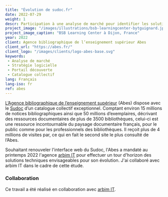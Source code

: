 ```yaml
---
title: "Évolution de sudoc.fr"
date: 2022-07-29
weight: 1
descr: Participation à une analyse de marché pour identifier les solutions techniques pertinentes pour le portail de découverte du catalogue collectif de l'enseignement supérieur français.
project_image: "/images/illustrations/bsb-learningcenter-bytguignard.jpg"
project_image_caption: "BSB Learning Center à Dijon, France"
year: 2022
client: Agence bibliographique de l’enseignement supérieur Abes
client_url: "https://abes.fr/"
client_logo: "/images/clients/logo-abes-base.svg"
keywords: 
 - Analyse de marché
 - Stratégie logicielle
 - Portail découverte
 - Catalogue collectif
lang: Français
lang-iso: fr
ref: abes
---
```


[L’Agence bibliographique de l’enseignement supérieur](https://abes.fr/) (Abes) dispose avec le [Sudoc](http://www.sudoc.abes.fr) d’un catalogue collectif exceptionnel. Comptant environ 15 millions de notices bibliographiques ainsi que 50 millions d’exemplaires, décrivant des ressources documentaires de plus de 3500 bibliothèques, celui-ci est une ressource incontournable du paysage documentaire français, pour le public comme pour les professionnels des bibliothèques. Il reçoit plus de 4 millions de visites par, ce qui en fait le second site le plus consulté de l’Abes.

Souhaitant renouveler l'interface web du Sudoc, l'Abes a mandaté au printemps 2022 l'agence [arbim IT](https://arbim.ch/projets/evolution-de-sudoc-fr/) pour effectuer un tour d'horizon des solutions techniques envisageables
pour son évolution. J'ai collaboré avec arbim IT dans le cadre de cette étude.

### Collaboration

Ce travail a été réalisé en collaboration avec [arbim IT](https://arbim.ch/projets/evolution-de-sudoc-fr/).